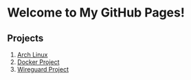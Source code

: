 # Welcome to My GitHub Pages!

## Projects

1. [Arch Linux](/ArchLinux)
2. [Docker Project](/DockerProject)
3. [Wireguard Project](/Wireguard)

